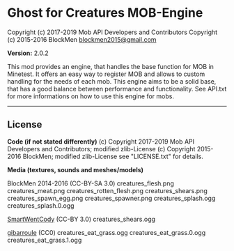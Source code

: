 # Ghost for Creatures MOB-Engine
Copyright (c) 2017-2019 Mob API Developers and Contributors
Copyright (c) 2015-2016 BlockMen <blockmen2015@gmail.com>

**Version:** 2.0.2

This mod provides an engine, that handles the base function for MOB in Minetest.
It offers an easy way to register MOB and allows to custom handling for the needs
of each mob. This engine aims to be a solid base, that has a good balance between
performance and functionality.
See API.txt for more informations on how to use this engine for mobs.

---
## License

**Code (if not stated differently)**
(c) Copyright 2017-2019 Mob API Developers and Contributors; modified zlib-License
(c) Copyright 2015-2016 BlockMen; modified zlib-License
see "LICENSE.txt" for details.

**Media (textures, sounds and meshes/models)**

BlockMen 2014-2016 (CC-BY-SA 3.0)
	creatures_flesh.png
	creatures_meat.png
	creatures_rotten_flesh.png
	creatures_shears.png
	creatures_spawn_egg.png
	creatures_spawner.png
	creatures_splash.ogg
	creatures_splash.0.ogg

[SmartWentCody](https://freesound.org/people/SmartWentCody) (CC-BY 3.0)
	creatures_shears.ogg

[gibarroule](https://freesound.org/people/gibarroule) (CC0)
	creatures_eat_grass.ogg
	creatures_eat_grass.0.ogg
	creatures_eat_grass.1.ogg

